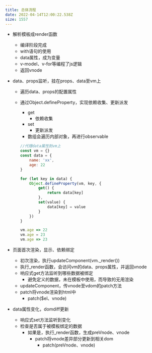 ```yaml
---
title: 总体流程
date: 2022-04-14T12:00:22.538Z
size: 1557
---
```

- 解析模板成render函数

  - 编译阶段完成
  - with语句的使用
  - data属性，成为变量
  - v-model、v-for等编程了js逻辑
  - 返回vnode

- data、props监听，挂在props、data至vm上

  - 遍历data、props的配置属性

  - 通过Object.defineProperty，实现依赖收集、更新派发

    - get
      - 依赖收集
    - set
      - 更新派发
    - 数组会遍历内部对象，再进行observable

    ```javascript
    //代理data属性到vm上
    const vm = {}
    const data = {
        name: 'xx',
        age: 22
    }
    
    for (let key in data) {
        Object.defineProperty(vm, key, {
            get() {
                return data[key]
            },
            set(value) {
                data[key] = value
            }
        })
    }
    
    vm.age => 22
    vm.age = 23
    vm.age => 23
    ```

- 页面首次渲染，显示、依赖绑定

  - 初次渲染，执行updateComponent(vm._render())
  - 执行_render函数，会访问vm的data、props属性，并返回vnode
  - 响应式get方法监听到哪些数据被绑定
    - 避免定义的数据，未在模板中使用，而导致的无用渲染
  - updateComponent，传vnode至vdom的patch方法
  - patch将vnode渲染到html中
    - patch($el、vnode)

- data属性变化，domdiff更新

  - 响应式set方法监听到变化
  - 检查是否属于被模板绑定的数据
    - 如果是，执行_render函数，生成preVnode、vnode
      - patch将vnode差异部分更新到相关dom
        - patch(preVnode、vnode)
